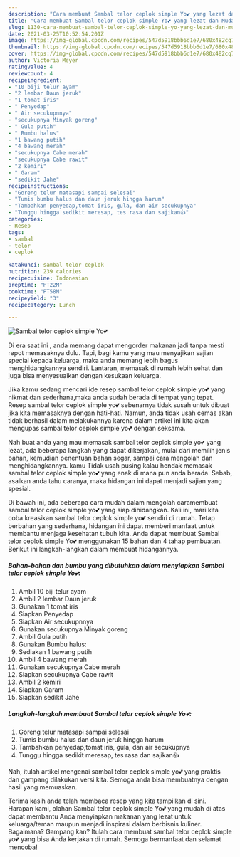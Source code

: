 ```yaml
---
description: "Cara membuat Sambal telor ceplok simple Yo💕 yang lezat dan Mudah Dibuat"
title: "Cara membuat Sambal telor ceplok simple Yo💕 yang lezat dan Mudah Dibuat"
slug: 1130-cara-membuat-sambal-telor-ceplok-simple-yo-yang-lezat-dan-mudah-dibuat
date: 2021-03-25T10:52:54.201Z
image: https://img-global.cpcdn.com/recipes/547d5918bbb6d1e7/680x482cq70/sambal-telor-ceplok-simple-yo💕-foto-resep-utama.jpg
thumbnail: https://img-global.cpcdn.com/recipes/547d5918bbb6d1e7/680x482cq70/sambal-telor-ceplok-simple-yo💕-foto-resep-utama.jpg
cover: https://img-global.cpcdn.com/recipes/547d5918bbb6d1e7/680x482cq70/sambal-telor-ceplok-simple-yo💕-foto-resep-utama.jpg
author: Victoria Meyer
ratingvalue: 4
reviewcount: 4
recipeingredient:
- "10 biji telur ayam"
- "2 lembar Daun jeruk"
- "1 tomat iris"
- " Penyedap"
- " Air secukupnnya"
- "secukupnya Minyak goreng"
- " Gula putih"
- " Bumbu halus"
- "1 bawang putih"
- "4 bawang merah"
- "secukupnya Cabe merah"
- "secukupnya Cabe rawit"
- "2 kemiri"
- " Garam"
- "sedikit Jahe"
recipeinstructions:
- "Goreng telur matasapi sampai selesai"
- "Tumis bumbu halus dan daun jeruk hingga harum"
- "Tambahkan penyedap,tomat iris, gula, dan air secukupnya"
- "Tunggu hingga sedikit meresap, tes rasa dan sajikan👍"
categories:
- Resep
tags:
- sambal
- telor
- ceplok

katakunci: sambal telor ceplok 
nutrition: 239 calories
recipecuisine: Indonesian
preptime: "PT22M"
cooktime: "PT58M"
recipeyield: "3"
recipecategory: Lunch

---
```



![Sambal telor ceplok simple Yo💕](https://img-global.cpcdn.com/recipes/547d5918bbb6d1e7/680x482cq70/sambal-telor-ceplok-simple-yo💕-foto-resep-utama.jpg)

Di era  saat ini , anda memang dapat mengorder makanan jadi tanpa mesti repot memasaknya dulu. Tapi, bagi kamu yang mau menyajikan sajian special kepada keluarga, maka anda memang lebih bagus menghidangkannya sendiri. Lantaran, memasak di rumah lebih sehat dan juga bisa menyesuaikan dengan kesukaan keluarga.

Jika kamu sedang mencari ide resep sambal telor ceplok simple yo💕 yang nikmat dan sederhana,maka anda sudah berada di tempat yang tepat. Resep sambal telor ceplok simple yo💕  sebenarnya tidak susah untuk dibuat jika kita memasaknya dengan hati-hati. Namun, anda tidak usah cemas akan tidak berhasil dalam melakukannya 
karena dalam artikel ini kita akan mengupas sambal telor ceplok simple yo💕 dengan seksama.  



Nah buat anda yang mau memasak sambal telor ceplok simple yo💕 yang lezat, ada beberapa langkah yang dapat dikerjakan, mulai dari memilih jenis bahan, kemudian penentuan bahan segar, sampai cara mengolah dan menghidangkannya. kamu Tidak usah pusing kalau hendak memasak sambal telor ceplok simple yo💕 yang enak di mana pun anda berada. Sebab, asalkan anda  tahu caranya, maka hidangan ini dapat menjadi sajian yang spesial.

Di bawah ini, ada beberapa cara mudah dalam mengolah caramembuat sambal telor ceplok simple yo💕 yang siap dihidangkan. Kali ini, mari kita coba kreasikan sambal telor ceplok simple yo💕 sendiri di rumah. Tetap berbahan yang sederhana, hidangan ini dapat memberi manfaat untuk membantu menjaga kesehatan tubuh kita. Anda dapat membuat Sambal telor ceplok simple Yo💕 menggunakan 15 bahan dan 4 tahap pembuatan. Berikut ini langkah-langkah dalam membuat hidangannya.

<!--inarticleads1-->

##### Bahan-bahan dan bumbu yang dibutuhkan dalam menyiapkan Sambal telor ceplok simple Yo💕:

1. Ambil 10 biji telur ayam
1. Ambil 2 lembar Daun jeruk
1. Gunakan 1 tomat iris
1. Siapkan  Penyedap
1. Siapkan  Air secukupnnya
1. Gunakan secukupnya Minyak goreng
1. Ambil  Gula putih
1. Gunakan  Bumbu halus:
1. Sediakan 1 bawang putih
1. Ambil 4 bawang merah
1. Gunakan secukupnya Cabe merah
1. Siapkan secukupnya Cabe rawit
1. Ambil 2 kemiri
1. Siapkan  Garam
1. Siapkan sedikit Jahe




<!--inarticleads2-->

##### Langkah-langkah membuat Sambal telor ceplok simple Yo💕:

1. Goreng telur matasapi sampai selesai
1. Tumis bumbu halus dan daun jeruk hingga harum
1. Tambahkan penyedap,tomat iris, gula, dan air secukupnya
1. Tunggu hingga sedikit meresap, tes rasa dan sajikan👍




Nah, itulah artikel mengenai  sambal telor ceplok simple yo💕  yang praktis dan gampang dilakukan versi kita. Semoga anda bisa membuatnya dengan hasil yang memuaskan. 

Terima kasih anda telah membaca resep yang kita tampilkan di sini. Harapan kami, olahan  Sambal telor ceplok simple Yo💕 yang mudah di atas dapat membantu Anda menyiapkan makanan yang lezat untuk keluarga/teman maupun menjadi inspirasi dalam berbisnis kuliner. Bagaimana? Gampang kan? Itulah cara membuat sambal telor ceplok simple yo💕 yang bisa Anda kerjakan di rumah. Semoga bermanfaat dan selamat mencoba!

